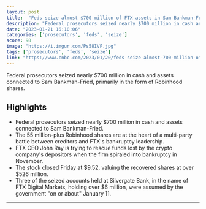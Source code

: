 ```yaml
---
layout: post
title:  "Feds seize almost $700 million of FTX assets in Sam Bankman-Fried criminal case"
description: "Federal prosecutors seized nearly $700 million in cash and assets connected to Sam Bankman-Fried, primarily in the form of Robinhood shares."
date: "2023-01-21 16:10:06"
categories: ['prosecutors', 'feds', 'seize']
score: 98
image: "https://i.imgur.com/Ps58IVF.jpg"
tags: ['prosecutors', 'feds', 'seize']
link: "https://www.cnbc.com/2023/01/20/feds-seize-almost-700-million-of-sam-bankman-frieds-assets-in-cash-and-equity.html"
---
```


Federal prosecutors seized nearly $700 million in cash and assets connected to Sam Bankman-Fried, primarily in the form of Robinhood shares.

## Highlights

- Federal prosecutors seized nearly $700 million in cash and assets connected to Sam Bankman-Fried.
- The 55 million-plus Robinhood shares are at the heart of a multi-party battle between creditors and FTX's bankruptcy leadership.
- FTX CEO John Ray is trying to rescue funds lost by the crypto company's depositors when the firm spiraled into bankruptcy in November.
- The stock closed Friday at $9.52, valuing the recovered shares at over $526 million.
- Three of the seized accounts held at Silvergate Bank, in the name of FTX Digital Markets, holding over $6 million, were assumed by the government "on or about" January 11.

---
